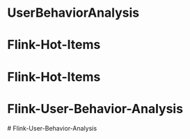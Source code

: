 # UserBehaviorAnalysis
# Flink-Hot-Items
# Flink-Hot-Items
# Flink-User-Behavior-Analysis
#   F l i n k - U s e r - B e h a v i o r - A n a l y s i s  
 